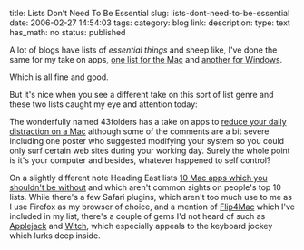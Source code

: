 title: Lists Don’t Need To Be Essential
slug: lists-dont-need-to-be-essential
date: 2006-02-27 14:54:03
tags: 
category: blog
link: 
description: 
type: text
has_math: no
status: published

A lot of blogs have lists of *essential things* and sheep like, I've done the same for my take on apps, [one list for the Mac](/2006/02/10/essential-mac-apps/ "vicchi.org - Essential Mac Apps") and [another for Windows](/2006/02/16/essential-windows-apps/ "vicchi.org - Essential Windows Apps").

Which is all fine and good.

But it's nice when you see a different take on this sort of list genre and these two lists caught my eye and attention today:

<!-- TEASER_END -->

The wonderfully named 43folders has a take on apps to [reduce your daily distraction on a Mac](https://www.43folders.com/2006/02/23/against-distraction "43folders - 5 apps to rescue the distracted") although some of the comments are a bit severe including one poster who suggested modifying your system so you could only surf certain web sites during your working day. Surely the whole point is it's your computer and besides, whatever happened to self control?

On a slightly different note Heading East lists [10 Mac apps which you shouldn't be without](https://www.mexicanpictures.com/headingeast/2006/02/10-semi-obscure-mac-programs-you.html "Heading East - 10 Semi-Obscure Mac Apps You Shouldn't Be Without") and which aren't common sights on people's top 10 lists. While there's a few Safari plugins, which aren't too much use to me as I use Firefox as my browser of choice, and a mention of [Flip4Mac](/2006/02/10/essential-mac-apps/ "vicchi.org - Essential Mac Apps") which I've included in my list, there's a couple of gems I'd not heard of such as [Applejack](https://applejack.sourceforge.net/ "https://applejack.sourceforge.net/") and [Witch](https://www.petermaurer.de/nasi.php?section=witch "https://www.petermaurer.de/nasi.php?section=witch"), which especially appeals to the keyboard jockey which lurks deep inside.



